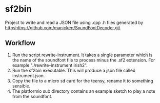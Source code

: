 # sf2bin

Project to write and read a JSON file using .cpp .h files generated by [https](https://github.com/manicken/SoundFontDecoder.git)https://github.com/manicken/SoundFontDecoder.git.

## Workflow
1. Run the script rewrite-instrument. It takes a single parameter which is the name of the soundfont file to process minus the .sf2 extension. For example "./rewrite-instrument irish2".
2. Run the sf2bin executable. This will produce a json file called instrument.json.
3. Copy the file to a micro sd card for the teensy, rename it to something sensible.
4. The platformio sub directory contains an example sketch to play a note from the soundfont.
